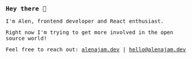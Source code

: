 <samp>

### Hey there 👋

I'm Alen, frontend developer and React enthusiast.

Right now I'm trying to get more involved in the open source world!

Feel free to reach out: [alenajam.dev](https://alenajam.dev) | [hello@alenajam.dev](mailto:hello@alenajam.dev)
</samp>

<!--
**oxcened/oxcened** is a ✨ _special_ ✨ repository because its `README.md` (this file) appears on your GitHub profile.

Here are some ideas to get you started:

- 🔭 I’m currently working on ...
- 🌱 I’m currently learning ...
- 👯 I’m looking to collaborate on ...
- 🤔 I’m looking for help with ...
- 💬 Ask me about ...
- 📫 How to reach me: ...
- 😄 Pronouns: ...
- ⚡ Fun fact: ...
-->
